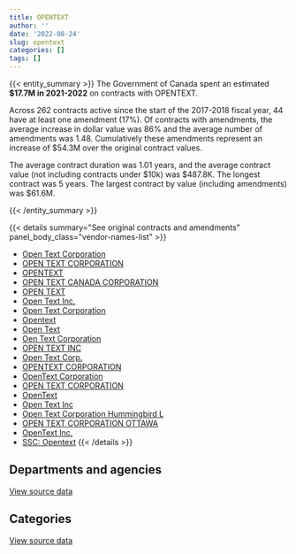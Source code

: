 ```yaml
---
title: OPENTEXT
author: ''
date: '2022-08-24'
slug: opentext
categories: []
tags: []
---
```


<script src="/rmarkdown-libs/htmlwidgets/htmlwidgets.js"></script>
<link href="/rmarkdown-libs/datatables-css/datatables-crosstalk.css" rel="stylesheet" />
<script src="/rmarkdown-libs/datatables-binding/datatables.js"></script>
<script src="/rmarkdown-libs/jquery/jquery-3.6.0.min.js"></script>
<link href="/rmarkdown-libs/dt-core-bootstrap/css/dataTables.bootstrap.min.css" rel="stylesheet" />
<link href="/rmarkdown-libs/dt-core-bootstrap/css/dataTables.bootstrap.extra.css" rel="stylesheet" />
<script src="/rmarkdown-libs/dt-core-bootstrap/js/jquery.dataTables.min.js"></script>
<script src="/rmarkdown-libs/dt-core-bootstrap/js/dataTables.bootstrap.min.js"></script>
<link href="/rmarkdown-libs/crosstalk/css/crosstalk.min.css" rel="stylesheet" />
<script src="/rmarkdown-libs/crosstalk/js/crosstalk.min.js"></script>
<script src="/rmarkdown-libs/htmlwidgets/htmlwidgets.js"></script>
<link href="/rmarkdown-libs/datatables-css/datatables-crosstalk.css" rel="stylesheet" />
<script src="/rmarkdown-libs/datatables-binding/datatables.js"></script>
<script src="/rmarkdown-libs/jquery/jquery-3.6.0.min.js"></script>
<link href="/rmarkdown-libs/dt-core-bootstrap/css/dataTables.bootstrap.min.css" rel="stylesheet" />
<link href="/rmarkdown-libs/dt-core-bootstrap/css/dataTables.bootstrap.extra.css" rel="stylesheet" />
<script src="/rmarkdown-libs/dt-core-bootstrap/js/jquery.dataTables.min.js"></script>
<script src="/rmarkdown-libs/dt-core-bootstrap/js/dataTables.bootstrap.min.js"></script>
<link href="/rmarkdown-libs/crosstalk/css/crosstalk.min.css" rel="stylesheet" />
<script src="/rmarkdown-libs/crosstalk/js/crosstalk.min.js"></script>

{{< entity_summary >}}
The Government of Canada spent an estimated **\$17.7M in 2021-2022** on contracts with OPENTEXT.

Across 262 contracts active since the start of the 2017-2018 fiscal year, 44 have at least one amendment (17%). Of contracts with amendments, the average increase in dollar value was 86% and the average number of amendments was 1.48. Cumulatively these amendments represent an increase of \$54.3M over the original contract values.

The average contract duration was 1.01 years, and the average contract value (not including contracts under \$10k) was \$487.8K. The longest contract was 5 years. The largest contract by value (including amendments) was \$61.6M.

{{< /entity_summary >}}

{{< details summary="See original contracts and amendments" panel_body_class="vendor-names-list" >}}
- [Open Text Corporation](https://search.open.canada.ca/en/ct/?sort=contract_value_f%20desc&page=1&search_text=%22Open%20Text%20Corporation%22)
- [OPEN TEXT CORPORATION](https://search.open.canada.ca/en/ct/?sort=contract_value_f%20desc&page=1&search_text=%22OPEN%20TEXT%20CORPORATION%22)
- [OPENTEXT](https://search.open.canada.ca/en/ct/?sort=contract_value_f%20desc&page=1&search_text=%22OPENTEXT%22)
- [OPEN TEXT CANADA CORPORATION](https://search.open.canada.ca/en/ct/?sort=contract_value_f%20desc&page=1&search_text=%22OPEN%20TEXT%20CANADA%20CORPORATION%22)
- [OPEN TEXT](https://search.open.canada.ca/en/ct/?sort=contract_value_f%20desc&page=1&search_text=%22OPEN%20TEXT%22)
- [Open Text Inc.](https://search.open.canada.ca/en/ct/?sort=contract_value_f%20desc&page=1&search_text=%22Open%20Text%20Inc.%22)
- [Open Text Corporation](https://search.open.canada.ca/en/ct/?sort=contract_value_f%20desc&page=1&search_text=%22Open%20Text%20%20Corporation%22)
- [Opentext](https://search.open.canada.ca/en/ct/?sort=contract_value_f%20desc&page=1&search_text=%22Opentext%22)
- [Open Text](https://search.open.canada.ca/en/ct/?sort=contract_value_f%20desc&page=1&search_text=%22Open%20Text%22)
- [Oen Text Corporation](https://search.open.canada.ca/en/ct/?sort=contract_value_f%20desc&page=1&search_text=%22Oen%20Text%20Corporation%22)
- [OPEN TEXT INC](https://search.open.canada.ca/en/ct/?sort=contract_value_f%20desc&page=1&search_text=%22OPEN%20TEXT%20INC%22)
- [Open Text Corp.](https://search.open.canada.ca/en/ct/?sort=contract_value_f%20desc&page=1&search_text=%22Open%20Text%20Corp.%22)
- [OPENTEXT CORPORATION](https://search.open.canada.ca/en/ct/?sort=contract_value_f%20desc&page=1&search_text=%22OPENTEXT%20CORPORATION%22)
- [OpenText Corporation](https://search.open.canada.ca/en/ct/?sort=contract_value_f%20desc&page=1&search_text=%22OpenText%20Corporation%22)
- [OPEN TEXT CORPORATION](https://search.open.canada.ca/en/ct/?sort=contract_value_f%20desc&page=1&search_text=%22OPEN%20TEXT%20%20CORPORATION%22)
- [OpenText](https://search.open.canada.ca/en/ct/?sort=contract_value_f%20desc&page=1&search_text=%22OpenText%22)
- [Open Text Inc](https://search.open.canada.ca/en/ct/?sort=contract_value_f%20desc&page=1&search_text=%22Open%20Text%20Inc%22)
- [Open Text Corporation Hummingbird L](https://search.open.canada.ca/en/ct/?sort=contract_value_f%20desc&page=1&search_text=%22Open%20Text%20Corporation%20Hummingbird%20L%22)
- [OPEN TEXT CORPORATION OTTAWA](https://search.open.canada.ca/en/ct/?sort=contract_value_f%20desc&page=1&search_text=%22OPEN%20TEXT%20CORPORATION%20OTTAWA%22)
- [OpenText Inc.](https://search.open.canada.ca/en/ct/?sort=contract_value_f%20desc&page=1&search_text=%22OpenText%20Inc.%22)
- [SSC: Opentext](https://search.open.canada.ca/en/ct/?sort=contract_value_f%20desc&page=1&search_text=%22SSC%3a%20%20Opentext%22)
{{< /details >}}

## Departments and agencies

<div id="htmlwidget-1" style="width:100%;height:auto;" class="datatables html-widget"></div>
<script type="application/json" data-for="htmlwidget-1">{"x":{"style":"bootstrap","filter":"none","vertical":false,"data":[["<a href=\"/departments/aafc-aac/\">Agriculture and Agri-Food Canada<\/a>","<a href=\"/departments/aandc-aadnc/\">Crown-Indigenous Relations and Northern Affairs Canada<\/a>","<a href=\"/departments/atssc-scdata/\">Administrative Tribunals Support Service of Canada<\/a>","<a href=\"/departments/cbsa-asfc/\">Canada Border Services Agency<\/a>","<a href=\"/departments/cfia-acia/\">Canadian Food Inspection Agency<\/a>","<a href=\"/departments/chrc-ccdp/\">Canadian Human Rights Commission<\/a>","<a href=\"/departments/cic/\">Immigration, Refugees and Citizenship Canada<\/a>","<a href=\"/departments/cihr-irsc/\">Canadian Institutes of Health Research<\/a>","<a href=\"/departments/cnsc-ccsn/\">Canadian Nuclear Safety Commission<\/a>","<a href=\"/departments/cra-arc/\">Canada Revenue Agency<\/a>","<a href=\"/departments/crtc/\">Canadian Radio-television and Telecommunications Commission<\/a>","<a href=\"/departments/csa-asc/\">Canadian Space Agency<\/a>","<a href=\"/departments/csc-scc/\">Correctional Service of Canada<\/a>","<a href=\"/departments/cta-otc/\">Canadian Transportation Agency<\/a>","<a href=\"/departments/dfatd-maecd/\">Global Affairs Canada<\/a>","<a href=\"/departments/dfo-mpo/\">Fisheries and Oceans Canada<\/a>","<a href=\"/departments/dnd-mdn/\">National Defence<\/a>","<a href=\"/departments/esdc-edsc/\">Employment and Social Development Canada<\/a>","<a href=\"/departments/fja-cmf/\">Office of the Commissioner for Federal Judicial Affairs Canada<\/a>","<a href=\"/departments/hc-sc/\">Health Canada<\/a>","<a href=\"/departments/iaac-aeic/\">Impact Assessment Agency of Canada<\/a>","<a href=\"/departments/ic/\">Innovation, Science and Economic Development Canada<\/a>","<a href=\"/departments/isc-sac/\">Indigenous Services Canada<\/a>","<a href=\"/departments/nrc-cnrc/\">National Research Council Canada<\/a>","<a href=\"/departments/nrcan-rncan/\">Natural Resources Canada<\/a>","<a href=\"/departments/nserc-crsng/\">Natural Sciences and Engineering Research Council of Canada<\/a>","<a href=\"/departments/oag-bvg/\">Office of the Auditor General of Canada<\/a>","<a href=\"/departments/ocol-clo/\">Office of the Commissioner of Official Languages<\/a>","<a href=\"/departments/pch/\">Canadian Heritage<\/a>","<a href=\"/departments/phac-aspc/\">Public Health Agency of Canada<\/a>","<a href=\"/departments/ps-sp/\">Public Safety Canada<\/a>","<a href=\"/departments/pwgsc-tpsgc/\">Public Services and Procurement Canada<\/a>","<a href=\"/departments/rcmp-grc/\">Royal Canadian Mounted Police<\/a>","<a href=\"/departments/ssc-spc/\">Shared Services Canada<\/a>","<a href=\"/departments/statcan/\">Statistics Canada<\/a>","<a href=\"/departments/tbs-sct/\">Treasury Board of Canada Secretariat<\/a>","<a href=\"/departments/tc/\">Transport Canada<\/a>","<a href=\"/departments/vac-acc/\">Veterans Affairs Canada<\/a>","<a href=\"/departments/wd-deo/\">Western Economic Diversification Canada<\/a>"],[37302.35,107732.04,20147.77,161513.75,70976.01,null,72169.24,null,24973,174805.96,9602.62,16269.82,8759.02,null,7366.83,null,279926.79,325766.22,19364.34,112010,73762.55,182477.12,154521.39,18527.22,83051.36,21767.37,36589.4,47361.3,null,74580,7737.87,9888945.8,27800.69,null,67585.61,24998.99,257689.64,13008.71,null],[64245.88,287504.2,20202.97,72637.83,44139.34,5929.41,17018.5,13892.22,24973,197890.5,9655.39,16627.74,null,null,65818.25,null,275767.91,427572.25,20361.09,22600,259587.45,195547.53,352678.43,27915.83,17182.98,null,345307.84,null,9714.66,33900,7759.07,15886740.69,null,199795.51,1292198.25,null,null,6679.85,30826.35],[43270.3,65436.56,20147.77,27902.18,38000.35,30482.16,null,null,24973,204607.36,null,13692.73,70934.28,1356.08,115540.67,78867,211402.36,412940.8,21647.82,null,395500,238828.26,17839.8,23920.47,109867.58,null,76135.16,39424.93,13280.34,null,null,15471108.55,null,168304.24,1524.43,null,28503.57,4127.38,35336.32],[27979.93,null,20605.01,458.67,17840.47,30482.16,null,null,24973,191166.48,null,null,113000,114809.15,44768.92,null,143896.79,null,22745.6,null,395695.21,260517.2,72707.12,24398.9,117707.43,null,38828.92,null,16724,null,null,15433378.09,null,481899.82,31871.18,null,115597.82,null,null]],"container":"<table class=\"table table-striped table-hover row-border order-column display\">\n  <thead>\n    <tr>\n      <th>Department<\/th>\n      <th>2018-2019<\/th>\n      <th>2019-2020<\/th>\n      <th>2020-2021<\/th>\n      <th>2021-2022<\/th>\n    <\/tr>\n  <\/thead>\n<\/table>","options":{"order":[[4,"desc"]],"pageLength":10,"autoWidth":true,"columnDefs":[{"targets":1,"render":"function(data, type, row, meta) {\n    return type !== 'display' ? data : DTWidget.formatCurrency(data, \"$\", 2, 3, \",\", \".\", true, null);\n  }"},{"targets":2,"render":"function(data, type, row, meta) {\n    return type !== 'display' ? data : DTWidget.formatCurrency(data, \"$\", 2, 3, \",\", \".\", true, null);\n  }"},{"targets":3,"render":"function(data, type, row, meta) {\n    return type !== 'display' ? data : DTWidget.formatCurrency(data, \"$\", 2, 3, \",\", \".\", true, null);\n  }"},{"targets":4,"render":"function(data, type, row, meta) {\n    return type !== 'display' ? data : DTWidget.formatCurrency(data, \"$\", 2, 3, \",\", \".\", true, null);\n  }"},{"width":"16%","targets":[1,2,3,4]},{"className":"dt-right","targets":[1,2,3,4]}],"orderClasses":false}},"evals":["options.columnDefs.0.render","options.columnDefs.1.render","options.columnDefs.2.render","options.columnDefs.3.render"],"jsHooks":[]}</script>
<p class="text-right">
<a href="https://github.com/GoC-Spending/contracts-data/tree/main/data/out/vendors/opentext/summary_by_fiscal_year_by_department.csv" class="source-data-link btn btn-link">View source data</a>
</p>

## Categories

<div id="htmlwidget-2" style="width:100%;height:auto;" class="datatables html-widget"></div>
<script type="application/json" data-for="htmlwidget-2">{"x":{"style":"bootstrap","filter":"none","vertical":false,"data":[["<a href=\"/categories/10_office_management/\">Office management<\/a>","<a href=\"/categories/11_defence/\">Defence<\/a>","<a href=\"/categories/2_professional_services/\">Professional services<\/a>","<a href=\"/categories/3_information_technology/\">Information technology<\/a>","<a href=\"/categories/9_human_capital/\">Human capital<\/a>"],[133611.58,266705.79,588888.56,11439884.86,null],[44659.21,275767.91,1663889.7,18254461.85,13892.22],[null,211402.36,842577.62,16903620.68,47301.8],[null,143896.79,1021997.86,16551184.22,24973]],"container":"<table class=\"table table-striped table-hover row-border order-column display\">\n  <thead>\n    <tr>\n      <th>Category<\/th>\n      <th>2018-2019<\/th>\n      <th>2019-2020<\/th>\n      <th>2020-2021<\/th>\n      <th>2021-2022<\/th>\n    <\/tr>\n  <\/thead>\n<\/table>","options":{"order":[[4,"desc"]],"dom":"t","pageLength":30,"autoWidth":true,"columnDefs":[{"targets":1,"render":"function(data, type, row, meta) {\n    return type !== 'display' ? data : DTWidget.formatCurrency(data, \"$\", 2, 3, \",\", \".\", true, null);\n  }"},{"targets":2,"render":"function(data, type, row, meta) {\n    return type !== 'display' ? data : DTWidget.formatCurrency(data, \"$\", 2, 3, \",\", \".\", true, null);\n  }"},{"targets":3,"render":"function(data, type, row, meta) {\n    return type !== 'display' ? data : DTWidget.formatCurrency(data, \"$\", 2, 3, \",\", \".\", true, null);\n  }"},{"targets":4,"render":"function(data, type, row, meta) {\n    return type !== 'display' ? data : DTWidget.formatCurrency(data, \"$\", 2, 3, \",\", \".\", true, null);\n  }"},{"width":"16%","targets":[1,2,3,4]},{"className":"dt-right","targets":[1,2,3,4]}],"orderClasses":false,"lengthMenu":[10,25,30,50,100]}},"evals":["options.columnDefs.0.render","options.columnDefs.1.render","options.columnDefs.2.render","options.columnDefs.3.render"],"jsHooks":[]}</script>
<p class="text-right">
<a href="https://github.com/GoC-Spending/contracts-data/tree/main/data/out/vendors/opentext/summary_by_fiscal_year_by_category.csv" class="source-data-link btn btn-link">View source data</a>
</p>
